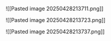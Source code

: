 ![[Pasted image 20250428213711.png]]

![[Pasted image 20250428213723.png]]

![[Pasted image 20250428213737.png]]

